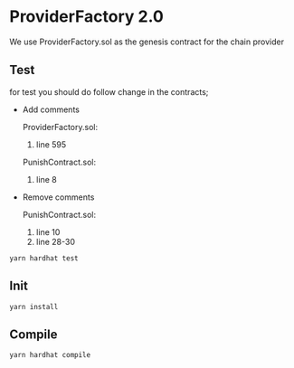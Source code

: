 # ProviderFactory 2.0

We use ProviderFactory.sol as the genesis contract for the chain provider
## Test
for test you should do follow change in the contracts;
- Add comments

  ProviderFactory.sol:
  1. line 595

  PunishContract.sol:
  1. line 8

- Remove comments

  PunishContract.sol:
  1. line 10
  2. line 28-30
```
yarn hardhat test
```
## Init
```
yarn install
```
## Compile
```
yarn hardhat compile
```
